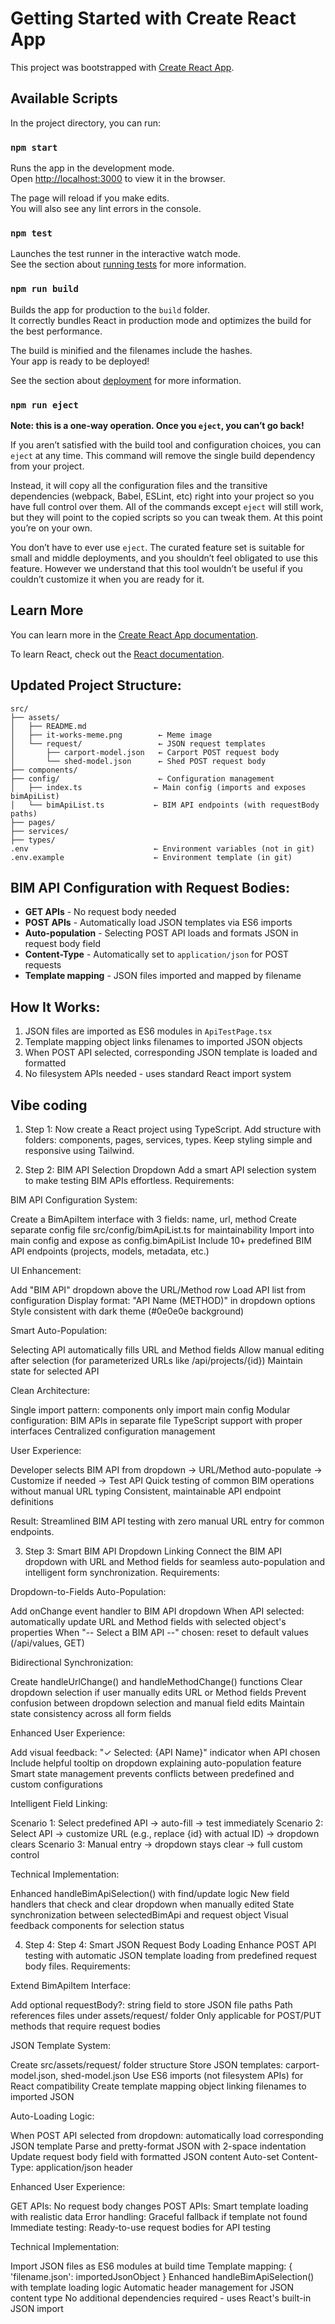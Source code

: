 # Getting Started with Create React App

This project was bootstrapped with [Create React App](https://github.com/facebook/create-react-app).

## Available Scripts

In the project directory, you can run:

### `npm start`

Runs the app in the development mode.\
Open [http://localhost:3000](http://localhost:3000) to view it in the browser.

The page will reload if you make edits.\
You will also see any lint errors in the console.

### `npm test`

Launches the test runner in the interactive watch mode.\
See the section about [running tests](https://facebook.github.io/create-react-app/docs/running-tests) for more information.

### `npm run build`

Builds the app for production to the `build` folder.\
It correctly bundles React in production mode and optimizes the build for the best performance.

The build is minified and the filenames include the hashes.\
Your app is ready to be deployed!

See the section about [deployment](https://facebook.github.io/create-react-app/docs/deployment) for more information.

### `npm run eject`

**Note: this is a one-way operation. Once you `eject`, you can’t go back!**

If you aren’t satisfied with the build tool and configuration choices, you can `eject` at any time. This command will remove the single build dependency from your project.

Instead, it will copy all the configuration files and the transitive dependencies (webpack, Babel, ESLint, etc) right into your project so you have full control over them. All of the commands except `eject` will still work, but they will point to the copied scripts so you can tweak them. At this point you’re on your own.

You don’t have to ever use `eject`. The curated feature set is suitable for small and middle deployments, and you shouldn’t feel obligated to use this feature. However we understand that this tool wouldn’t be useful if you couldn’t customize it when you are ready for it.

## Learn More

You can learn more in the [Create React App documentation](https://facebook.github.io/create-react-app/docs/getting-started).

To learn React, check out the [React documentation](https://reactjs.org/).



## Updated Project Structure:
```
src/
├── assets/
│   ├── README.md
│   ├── it-works-meme.png        ← Meme image
│   └── request/                 ← JSON request templates
│       ├── carport-model.json   ← Carport POST request body
│       └── shed-model.json      ← Shed POST request body
├── components/
├── config/                      ← Configuration management
│   ├── index.ts                ← Main config (imports and exposes bimApiList)
│   └── bimApiList.ts           ← BIM API endpoints (with requestBody paths)
├── pages/
├── services/
├── types/
.env                            ← Environment variables (not in git)
.env.example                    ← Environment template (in git)
```

## BIM API Configuration with Request Bodies:
- **GET APIs** - No request body needed
- **POST APIs** - Automatically load JSON templates via ES6 imports
- **Auto-population** - Selecting POST API loads and formats JSON in request body field
- **Content-Type** - Automatically set to `application/json` for POST requests
- **Template mapping** - JSON files imported and mapped by filename

## How It Works:
1. JSON files are imported as ES6 modules in `ApiTestPage.tsx`
2. Template mapping object links filenames to imported JSON objects
3. When POST API selected, corresponding JSON template is loaded and formatted
4. No filesystem APIs needed - uses standard React import system

## Vibe coding
1) Step 1: Now create a React project using TypeScript. Add structure with folders: components, pages, services, types. Keep styling simple and responsive using Tailwind. 

2) Step 2: BIM API Selection Dropdown
Add a smart API selection system to make testing BIM APIs effortless.
Requirements:

BIM API Configuration System:

Create a BimApiItem interface with 3 fields: name, url, method
Create separate config file src/config/bimApiList.ts for maintainability
Import into main config and expose as config.bimApiList
Include 10+ predefined BIM API endpoints (projects, models, metadata, etc.)


UI Enhancement:

Add "BIM API" dropdown above the URL/Method row
Load API list from configuration
Display format: "API Name (METHOD)" in dropdown options
Style consistent with dark theme (#0e0e0e background)


Smart Auto-Population:

Selecting API automatically fills URL and Method fields
Allow manual editing after selection (for parameterized URLs like /api/projects/{id})
Maintain state for selected API


Clean Architecture:

Single import pattern: components only import main config
Modular configuration: BIM APIs in separate file
TypeScript support with proper interfaces
Centralized configuration management



User Experience:

Developer selects BIM API from dropdown → URL/Method auto-populate → Customize if needed → Test API
Quick testing of common BIM operations without manual URL typing
Consistent, maintainable API endpoint definitions

Result: Streamlined BIM API testing with zero manual URL entry for common endpoints.

3) Step 3: Smart BIM API Dropdown Linking
Connect the BIM API dropdown with URL and Method fields for seamless auto-population and intelligent form synchronization.
Requirements:

Dropdown-to-Fields Auto-Population:

Add onChange event handler to BIM API dropdown
When API selected: automatically update URL and Method fields with selected object's properties
When "-- Select a BIM API --" chosen: reset to default values (/api/values, GET)


Bidirectional Synchronization:

Create handleUrlChange() and handleMethodChange() functions
Clear dropdown selection if user manually edits URL or Method fields
Prevent confusion between dropdown selection and manual field edits
Maintain state consistency across all form fields


Enhanced User Experience:

Add visual feedback: "✓ Selected: {API Name}" indicator when API chosen
Include helpful tooltip on dropdown explaining auto-population feature
Smart state management prevents conflicts between predefined and custom configurations


Intelligent Field Linking:

Scenario 1: Select predefined API → auto-fill → test immediately
Scenario 2: Select API → customize URL (e.g., replace {id} with actual ID) → dropdown clears
Scenario 3: Manual entry → dropdown stays clear → full custom control



Technical Implementation:

Enhanced handleBimApiSelection() with find/update logic
New field handlers that check and clear dropdown when manually edited
State synchronization between selectedBimApi and request object
Visual feedback components for selection status

4) Step 4:  Step 4: Smart JSON Request Body Loading
Enhance POST API testing with automatic JSON template loading from predefined request body files.
Requirements:

Extend BimApiItem Interface:

Add optional requestBody?: string field to store JSON file paths
Path references files under assets/request/ folder
Only applicable for POST/PUT methods that require request bodies


JSON Template System:

Create src/assets/request/ folder structure
Store JSON templates: carport-model.json, shed-model.json
Use ES6 imports (not filesystem APIs) for React compatibility
Create template mapping object linking filenames to imported JSON


Auto-Loading Logic:

When POST API selected from dropdown: automatically load corresponding JSON template
Parse and pretty-format JSON with 2-space indentation
Update request body field with formatted JSON content
Auto-set Content-Type: application/json header


Enhanced User Experience:

GET APIs: No request body changes
POST APIs: Smart template loading with realistic data
Error handling: Graceful fallback if template not found
Immediate testing: Ready-to-use request bodies for API testing



Technical Implementation:

Import JSON files as ES6 modules at build time
Template mapping: { 'filename.json': importedJsonObject }
Enhanced handleBimApiSelection() with template loading logic
Automatic header management for JSON content type
No additional dependencies required - uses React's built-in JSON import